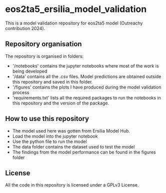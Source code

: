 # eos2ta5_ersilia_model_validation
This is a model validation repository for eos2ta5 model (Outreachy contribution 2024).

## Repository organisation
The repository is organised in folders:
- '/notebooks' contains the jupyter notebooks where most of the work is being developed
- '/data' contains all the .csv files. Model predictions are obtained outside this repository and saved in this folder.
- '/figures' contains the plots I have produced during the model validation process
- 'requirements.txt' lists all the required packages to run the notebooks in this repository and the version of the package.

## How to use this repository
- The model used here was gotten from Ersilia Model Hub.
- Load the model into the jupyter notebook
- Use the python file to run the model
- The data folder contains the dataset used to test the model
- The findings from the model performance can be found in the figures folder 

## License
All the code in this repository is licensed under a GPLv3 License.
